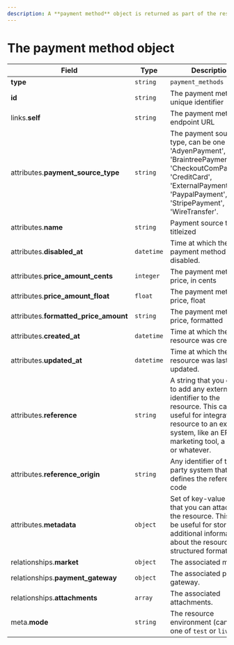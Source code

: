 ```yaml
---
description: A **payment method** object is returned as part of the response body of each successful list, retrieve, create or update API call.
---
```


# The payment method object

| Field          | Type     | Description                                  |
| -------------- | -------- | -------------------------------------------- |
| **type**       | `string` | `payment_methods`                        |
| **id**         | `string` | The payment method unique identifier  |
| links.**self** | `string` | The payment method endpoint URL       |
| attributes.**payment_source_type** | `string` | The payment source type, can be one of: 'AdyenPayment', 'BraintreePayment', 'CheckoutComPayment', 'CreditCard', 'ExternalPayment', 'PaypalPayment', 'StripePayment', or 'WireTransfer'. |
| attributes.**name** | `string` | Payment source type, titleized |
| attributes.**disabled_at** | `datetime` | Time at which the payment method was disabled. |
| attributes.**price_amount_cents** | `integer` | The payment method's price, in cents |
| attributes.**price_amount_float** | `float` | The payment method's price, float |
| attributes.**formatted_price_amount** | `string` | The payment method's price, formatted |
| attributes.**created_at** | `datetime` | Time at which the resource was created. |
| attributes.**updated_at** | `datetime` | Time at which the resource was last updated. |
| attributes.**reference** | `string` | A string that you can use to add any external identifier to the resource. This can be useful for integrating the resource to an external system, like an ERP, a marketing tool, a CRM, or whatever. |
| attributes.**reference_origin** | `string` | Any identifier of the third party system that defines the reference code |
| attributes.**metadata** | `object` | Set of key-value pairs that you can attach to the resource. This can be useful for storing additional information about the resource in a structured format. |
| relationships.**market** | `object` | The associated market. |
| relationships.**payment_gateway** | `object` | The associated payment gateway. |
| relationships.**attachments** | `array` | The associated attachments. |
| meta.**mode** | `string` | The resource environment \(can be one of `test` or `live`\) |


